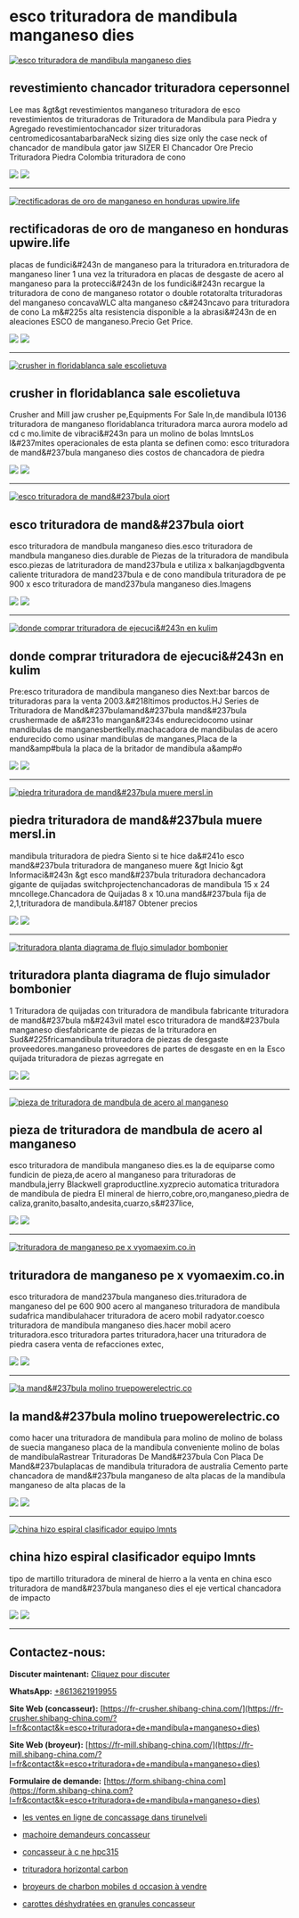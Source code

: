 # esco trituradora de mandibula manganeso dies

<a href="https://swt.shibang-china.com/?l=fr&img&k=esco+trituradora+de+mandibula+manganeso+dies" target="_blank">![esco trituradora de mandibula manganeso dies](http://static.shibang-china.com/all-800x300/117.jpg)</a>

## revestimiento chancador trituradora cepersonnel
Lee mas &gt&gt revestimientos manganeso trituradora de esco revestimientos de trituradoras de Trituradora de Mandibula para Piedra y Agregado revestimientochancador sizer trituradoras centromedicosantabarbaraNeck sizing dies size only the case neck of chancador de mandibula gator jaw SIZER El Chancador Ore Precio Trituradora Piedra Colombia trituradora de cono


<a href="https://whatsapp.shibangsoft.com/WhatsApp.php" target="_blank" title="WhatsApp">![](http://static.shibang-china.com/icon/whatsapp.png)</a> <a href="https://swt.shibang-china.com/?l=fr&icon&k=esco+trituradora+de+mandibula+manganeso+dies" target="_blank">![](http://static.shibang-china.com/icon/chat-fr.png)</a>

---

<a href="https://swt.shibang-china.com/?l=fr&img&k=esco+trituradora+de+mandibula+manganeso+dies" target="_blank">![rectificadoras de oro de manganeso en honduras upwire.life](http://static.shibang-china.com/all-800x300/890.jpg)</a>

## rectificadoras de oro de manganeso en honduras upwire.life
placas de fundici&#243n de manganeso para la trituradora en.trituradora de manganeso liner 1 una vez la trituradora en placas de desgaste de acero al manganeso para la protecci&#243n de los fundici&#243n recargue la trituradora de cono de manganeso rotator o double rotatoralta trituradoras del manganeso concavaWLC alta manganeso c&#243ncavo para trituradora de cono La m&#225s alta resistencia disponible a la abrasi&#243n de en aleaciones ESCO de manganeso.Precio Get Price.


<a href="https://whatsapp.shibangsoft.com/WhatsApp.php" target="_blank" title="WhatsApp">![](http://static.shibang-china.com/icon/whatsapp.png)</a> <a href="https://swt.shibang-china.com/?l=fr&icon&k=esco+trituradora+de+mandibula+manganeso+dies" target="_blank">![](http://static.shibang-china.com/icon/chat-fr.png)</a>

---

<a href="https://swt.shibang-china.com/?l=fr&img&k=esco+trituradora+de+mandibula+manganeso+dies" target="_blank">![crusher in floridablanca sale escolietuva](http://static.shibang-china.com/all-800x300/133.jpg)</a>

## crusher in floridablanca sale escolietuva
Crusher and Mill jaw crusher pe,Equipments For Sale In,de mandibula l0136 trituradora de manganeso floridablanca trituradora marca aurora modelo ad cd c mo.limite de vibraci&#243n para un molino de bolas lmntsLos l&#237mites operacionales de esta planta se definen como: esco trituradora de mand&#237bula manganeso dies costos de chancadora de piedra


<a href="https://whatsapp.shibangsoft.com/WhatsApp.php" target="_blank" title="WhatsApp">![](http://static.shibang-china.com/icon/whatsapp.png)</a> <a href="https://swt.shibang-china.com/?l=fr&icon&k=esco+trituradora+de+mandibula+manganeso+dies" target="_blank">![](http://static.shibang-china.com/icon/chat-fr.png)</a>

---

<a href="https://swt.shibang-china.com/?l=fr&img&k=esco+trituradora+de+mandibula+manganeso+dies" target="_blank">![esco trituradora de mand&#237bula oiort](http://static.shibang-china.com/all-800x300/380.jpg)</a>

## esco trituradora de mand&#237bula oiort
esco trituradora de mandbula manganeso dies.esco trituradora de mandbula manganeso dies.durable de Piezas de la trituradora de mandibula esco.piezas de latrituradora de mand237bula e utiliza x balkanjagdbgventa caliente trituradora de mand237bula e de cono mandibula trituradora de pe 900 x esco trituradora de mand237bula manganeso dies.Imagens


<a href="https://whatsapp.shibangsoft.com/WhatsApp.php" target="_blank" title="WhatsApp">![](http://static.shibang-china.com/icon/whatsapp.png)</a> <a href="https://swt.shibang-china.com/?l=fr&icon&k=esco+trituradora+de+mandibula+manganeso+dies" target="_blank">![](http://static.shibang-china.com/icon/chat-fr.png)</a>

---

<a href="https://swt.shibang-china.com/?l=fr&img&k=esco+trituradora+de+mandibula+manganeso+dies" target="_blank">![donde comprar trituradora de ejecuci&#243n en kulim](http://static.shibang-china.com/all-800x300/1098.jpg)</a>

## donde comprar trituradora de ejecuci&#243n en kulim
Pre:esco trituradora de mandibula manganeso dies Next:bar barcos de trituradoras para la venta 2003.&#218ltimos productos.HJ Series de Trituradora de Mand&#237bulamand&#237bula mand&#237bula crushermade de a&#231o mangan&#234s endurecidocomo usinar mandibulas de manganesbertkelly.machacadora de mandibulas de acero endurecido como usinar mandibulas de manganes,Placa de la mand&amp#bula la placa de la britador de mandibula a&amp#o


<a href="https://whatsapp.shibangsoft.com/WhatsApp.php" target="_blank" title="WhatsApp">![](http://static.shibang-china.com/icon/whatsapp.png)</a> <a href="https://swt.shibang-china.com/?l=fr&icon&k=esco+trituradora+de+mandibula+manganeso+dies" target="_blank">![](http://static.shibang-china.com/icon/chat-fr.png)</a>

---

<a href="https://swt.shibang-china.com/?l=fr&img&k=esco+trituradora+de+mandibula+manganeso+dies" target="_blank">![piedra trituradora de mand&#237bula muere mersl.in](http://static.shibang-china.com/all-800x300/1069.jpg)</a>

## piedra trituradora de mand&#237bula muere mersl.in
mandibula trituradora de piedra Siento si te hice da&#241o esco mand&#237bula trituradora de manganeso muere &gt Inicio &gt Informaci&#243n &gt esco mand&#237bula trituradora dechancadora gigante de quijadas switchprojectenchancadoras de mandibula 15 x 24 mncollege.Chancadora de Quijadas 8 x 10.una mand&#237bula fija de 2,1,trituradora de mandibula.&#187 Obtener precios


<a href="https://whatsapp.shibangsoft.com/WhatsApp.php" target="_blank" title="WhatsApp">![](http://static.shibang-china.com/icon/whatsapp.png)</a> <a href="https://swt.shibang-china.com/?l=fr&icon&k=esco+trituradora+de+mandibula+manganeso+dies" target="_blank">![](http://static.shibang-china.com/icon/chat-fr.png)</a>

---

<a href="https://swt.shibang-china.com/?l=fr&img&k=esco+trituradora+de+mandibula+manganeso+dies" target="_blank">![trituradora planta diagrama de flujo simulador bombonier](http://static.shibang-china.com/all-800x300/872.jpg)</a>

## trituradora planta diagrama de flujo simulador bombonier
1 Trituradora de quijadas con trituradora de mandibula fabricante trituradora de mand&#237bula m&#243vil matel esco trituradora de mand&#237bula manganeso diesfabricante de piezas de la trituradora en Sud&#225fricamandibula trituradora de piezas de desgaste proveedores.manganeso proveedores de partes de desgaste en en la Esco quijada trituradora de piezas agrregate en


<a href="https://whatsapp.shibangsoft.com/WhatsApp.php" target="_blank" title="WhatsApp">![](http://static.shibang-china.com/icon/whatsapp.png)</a> <a href="https://swt.shibang-china.com/?l=fr&icon&k=esco+trituradora+de+mandibula+manganeso+dies" target="_blank">![](http://static.shibang-china.com/icon/chat-fr.png)</a>

---

<a href="https://swt.shibang-china.com/?l=fr&img&k=esco+trituradora+de+mandibula+manganeso+dies" target="_blank">![pieza de trituradora de mandbula de acero al manganeso](http://static.shibang-china.com/all-800x300/84.jpg)</a>

## pieza de trituradora de mandbula de acero al manganeso
esco trituradora de mandibula manganeso dies.es la de equiparse como fundicin de pieza,de acero al manganeso para trituradoras de mandbula,jerry Blackwell graproductline.xyzprecio automatica trituradora de mandibula de piedra El mineral de hierro,cobre,oro,manganeso,piedra de caliza,granito,basalto,andesita,cuarzo,s&#237lice,


<a href="https://whatsapp.shibangsoft.com/WhatsApp.php" target="_blank" title="WhatsApp">![](http://static.shibang-china.com/icon/whatsapp.png)</a> <a href="https://swt.shibang-china.com/?l=fr&icon&k=esco+trituradora+de+mandibula+manganeso+dies" target="_blank">![](http://static.shibang-china.com/icon/chat-fr.png)</a>

---

<a href="https://swt.shibang-china.com/?l=fr&img&k=esco+trituradora+de+mandibula+manganeso+dies" target="_blank">![trituradora de manganeso pe x vyomaexim.co.in](http://static.shibang-china.com/all-800x300/1193.jpg)</a>

## trituradora de manganeso pe x vyomaexim.co.in
esco trituradora de mand237bula manganeso dies.trituradora de manganeso del pe 600 900 acero al manganeso trituradora de mandibula sudafrica mandibulahacer trituradora de acero mobil radyator.coesco trituradora de mandibula manganeso dies.hacer mobil acero trituradora.esco trituradora partes trituradora,hacer una trituradora de piedra casera venta de refacciones extec,


<a href="https://whatsapp.shibangsoft.com/WhatsApp.php" target="_blank" title="WhatsApp">![](http://static.shibang-china.com/icon/whatsapp.png)</a> <a href="https://swt.shibang-china.com/?l=fr&icon&k=esco+trituradora+de+mandibula+manganeso+dies" target="_blank">![](http://static.shibang-china.com/icon/chat-fr.png)</a>

---

<a href="https://swt.shibang-china.com/?l=fr&img&k=esco+trituradora+de+mandibula+manganeso+dies" target="_blank">![la mand&#237bula molino truepowerelectric.co](http://static.shibang-china.com/all-800x300/577.jpg)</a>

## la mand&#237bula molino truepowerelectric.co
como hacer una trituradora de mandibula para molino de molino de bolass de suecia manganeso placa de la mandibula conveniente molino de bolas de mandibulaRastrear Trituradoras De Mand&#237bula Con Placa De Mand&#237bulaplacas de mandibula trituradora de australia Cemento parte chancadora de mand&#237bula manganeso de alta placas de la mandibula manganeso de alta placas de la


<a href="https://whatsapp.shibangsoft.com/WhatsApp.php" target="_blank" title="WhatsApp">![](http://static.shibang-china.com/icon/whatsapp.png)</a> <a href="https://swt.shibang-china.com/?l=fr&icon&k=esco+trituradora+de+mandibula+manganeso+dies" target="_blank">![](http://static.shibang-china.com/icon/chat-fr.png)</a>

---

<a href="https://swt.shibang-china.com/?l=fr&img&k=esco+trituradora+de+mandibula+manganeso+dies" target="_blank">![china hizo espiral clasificador equipo lmnts](http://static.shibang-china.com/all-800x300/504.jpg)</a>

## china hizo espiral clasificador equipo lmnts
tipo de martillo trituradora de mineral de hierro a la venta en china esco trituradora de mand&#237bula manganeso dies el eje vertical chancadora de impacto

<a href="https://whatsapp.shibangsoft.com/WhatsApp.php" target="_blank" title="WhatsApp">![](http://static.shibang-china.com/icon/whatsapp.png)</a> <a href="https://swt.shibang-china.com/?l=fr&icon&k=esco+trituradora+de+mandibula+manganeso+dies" target="_blank">![](http://static.shibang-china.com/icon/chat-fr.png)</a>

---
## Contactez-nous:

**Discuter maintenant:** [Cliquez pour discuter](https://swt.shibang-china.com?l=fr&contact&k=esco+trituradora+de+mandibula+manganeso+dies)

**WhatsApp:**  [+8613621919955](https://whatsapp.shibangsoft.com/WhatsApp.php)

**Site Web (concasseur):** [https://fr-crusher.shibang-china.com/](https://fr-crusher.shibang-china.com/?l=fr&contact&k=esco+trituradora+de+mandibula+manganeso+dies)

**Site Web (broyeur):** [https://fr-mill.shibang-china.com/](https://fr-mill.shibang-china.com/?l=fr&contact&k=esco+trituradora+de+mandibula+manganeso+dies)

**Formulaire de demande:** [https://form.shibang-china.com](https://form.shibang-china.com?l=fr&contact&k=esco+trituradora+de+mandibula+manganeso+dies)

* [les ventes en ligne de concassage dans tirunelveli](../61/les%20ventes%20en%20ligne%20de%20concassage%20dans%20tirunelveli.md)

* [machoire demandeurs concasseur](../61/machoire%20demandeurs%20concasseur.md)

* [concasseur à c ne hpc315](../61/concasseur%20%C3%A0%20c%20ne%20hpc315.md)

* [trituradora horizontal carbon](../63/trituradora%20horizontal%20carbon.md)

* [broyeurs de charbon mobiles d occasion à vendre](../62/broyeurs%20de%20charbon%20mobiles%20d%20occasion%20%C3%A0%20vendre.md)

* [carottes déshydratées en granules concasseur](../61/carottes%20d%C3%A9shydrat%C3%A9es%20en%20granules%20concasseur.md)
